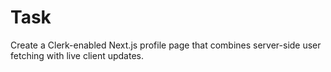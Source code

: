 # Task

Create a Clerk-enabled Next.js profile page that combines server-side user fetching with live client updates.
